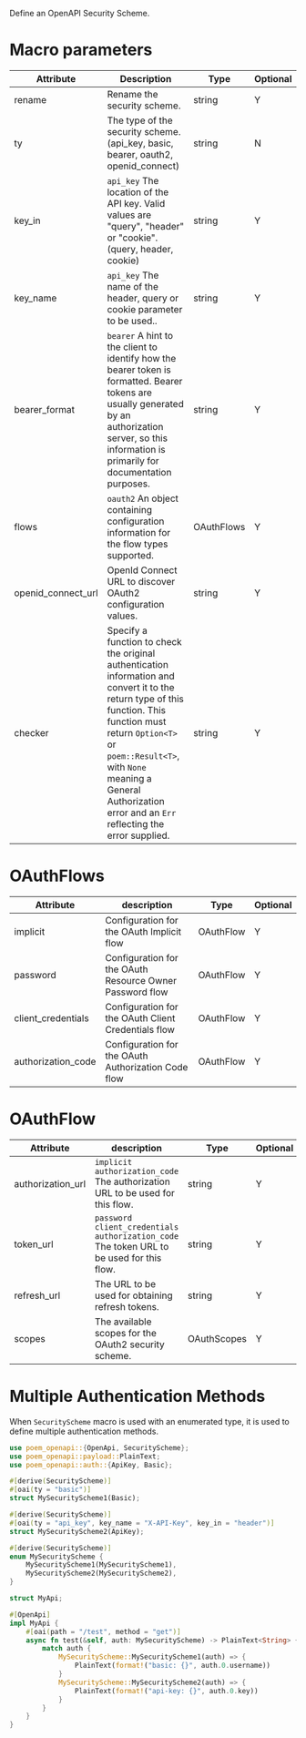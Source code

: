 Define an OpenAPI Security Scheme.

# Macro parameters

| Attribute          | Description                                                                                                                                                                                                                                                                       | Type       | Optional |
|--------------------|-----------------------------------------------------------------------------------------------------------------------------------------------------------------------------------------------------------------------------------------------------------------------------------|------------|----------|
| rename             | Rename the security scheme.                                                                                                                                                                                                                                                       | string     | Y        |
| ty                 | The type of the security scheme. (api_key, basic, bearer, oauth2, openid_connect)                                                                                                                                                                                                 | string     | N        |
| key_in             | `api_key` The location of the API key. Valid values are "query", "header" or "cookie". (query, header, cookie)                                                                                                                                                                    | string     | Y        |
| key_name           | `api_key` The name of the header, query or cookie parameter to be used..                                                                                                                                                                                                          | string     | Y        |
| bearer_format      | `bearer` A hint to the client to identify how the bearer token is formatted. Bearer tokens are usually generated by an authorization server, so this information is primarily for documentation purposes.                                                                         | string     | Y        |
| flows              | `oauth2` An object containing configuration information for the flow types supported.                                                                                                                                                                                             | OAuthFlows | Y        |
| openid_connect_url | OpenId Connect URL to discover OAuth2 configuration values.                                                                                                                                                                                                                       | string     | Y        |
| checker            | Specify a function to check the original authentication information and convert it to the return type of this function. This function must return `Option<T>` or `poem::Result<T>`, with `None` meaning a General Authorization error and an `Err` reflecting the error supplied. | string     | Y        |

# OAuthFlows

| Attribute          | description                                              | Type      | Optional |
|--------------------|----------------------------------------------------------|-----------|----------|
| implicit           | Configuration for the OAuth Implicit flow                | OAuthFlow | Y        |
| password           | Configuration for the OAuth Resource Owner Password flow | OAuthFlow | Y        |
| client_credentials | Configuration for the OAuth Client Credentials flow      | OAuthFlow | Y        |
| authorization_code | Configuration for the OAuth Authorization Code flow      | OAuthFlow | Y        |

# OAuthFlow

| Attribute         | description                                                                                  | Type        | Optional |
|-------------------|----------------------------------------------------------------------------------------------|-------------|----------|
| authorization_url | `implicit` `authorization_code` The authorization URL to be used for this flow.              | string      | Y        |
| token_url         | `password` `client_credentials` `authorization_code` The token URL to be used for this flow. | string      | Y        |
| refresh_url       | The URL to be used for obtaining refresh tokens.                                             | string      | Y        |
| scopes            | The available scopes for the OAuth2 security scheme.                                         | OAuthScopes | Y        |

# Multiple Authentication Methods

When `SecurityScheme` macro is used with an enumerated type, it is used to define multiple authentication methods.

```rust
use poem_openapi::{OpenApi, SecurityScheme};
use poem_openapi::payload::PlainText;
use poem_openapi::auth::{ApiKey, Basic};

#[derive(SecurityScheme)]
#[oai(ty = "basic")]
struct MySecurityScheme1(Basic);

#[derive(SecurityScheme)]
#[oai(ty = "api_key", key_name = "X-API-Key", key_in = "header")]
struct MySecurityScheme2(ApiKey);

#[derive(SecurityScheme)]
enum MySecurityScheme {
    MySecurityScheme1(MySecurityScheme1),
    MySecurityScheme2(MySecurityScheme2),
}

struct MyApi;

#[OpenApi]
impl MyApi {
    #[oai(path = "/test", method = "get")]
    async fn test(&self, auth: MySecurityScheme) -> PlainText<String> {
        match auth {
            MySecurityScheme::MySecurityScheme1(auth) => {
                PlainText(format!("basic: {}", auth.0.username))
            }
            MySecurityScheme::MySecurityScheme2(auth) => {
                PlainText(format!("api-key: {}", auth.0.key))
            }
        }
    }
}
```
<!-- Auto-update: 2025-10-12T13:56:24.597490 -->
